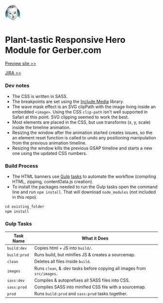<img src="preview/assets/images/gerber-logo.webp" alt="Gerber" width="50"/>

# Plant-tastic Responsive Hero Module for Gerber.com

[Preview site >>](https://www.campaign.hogarthww.digital/ctus-nestle/gerber-h234231/preview/)

[JIRA >>](https://hogarthdigital.atlassian.net/browse/CTUS-547)

### Dev notes
- The CSS is written in SASS.
- The breakpoints are set using the [Include Media](https://eduardoboucas.github.io/include-media/) library.
- The wave mask effect is an SVG clipPath with the image living inside an embedded `<image>`. Using the CSS `clip-path` isn't well supported in Safari at this point. SVG clipping seemed to work the best.
- Most elements are placed in the CSS, but use transforms (x, y, scale) inside the timeline animation. 
- Resizing the window after the animation started creates issues, so the an element reset function is called to undo any positioning manipulation from the previous animation timeline.
- Resizing the window kills the previous GSAP timeline and starts a new one using the updated CSS numbers.

### Build Process
- The HTML banners use [Gulp](https://gulpjs.com/docs/en/getting-started/quick-start/) [tasks](#gulp-tasks) to automate the workflow (compiling HTML, zipping, contentData.js creation).
- To install the packages needed to run the Gulp tasks open the command line and run `npm install`. That will download `node_modules` (not included in this repo).

``` cli
cd existing_folder
npm install
```
### Gulp Tasks

Task Name    | What it Does
-------------|-----------
`build:dev` | Copies html + JS into `build/`.
`build:prod` | Runs build, but minifies JS & creates a sourcemap.
`clean` | Deletes all files inside  `build`.
`images` | Runs `clean`, & :dev tasks before copying all images from `src/images`.
`sass:dev` | Compiles & autoprefixes all SASS files into CSS.
`sass:prod` | Compiles SASS into minified CSS file with a sourcemap.
`prod` | Runs `build:prod` and `sass:prod` tasks together.
